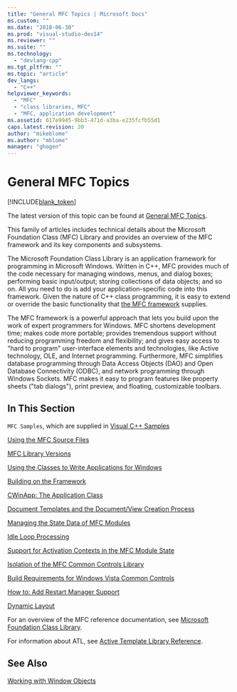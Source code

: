 ```yaml
---
title: "General MFC Topics | Microsoft Docs"
ms.custom: ""
ms.date: "2018-06-30"
ms.prod: "visual-studio-dev14"
ms.reviewer: ""
ms.suite: ""
ms.technology: 
  - "devlang-cpp"
ms.tgt_pltfrm: ""
ms.topic: "article"
dev_langs: 
  - "C++"
helpviewer_keywords: 
  - "MFC"
  - "class libraries, MFC"
  - "MFC, application development"
ms.assetid: 617e9945-9bb3-471d-a3ba-e235fcfb55d1
caps.latest.revision: 20
author: "mikeblome"
ms.author: "mblome"
manager: "ghogen"
---
```

# General MFC Topics
[!INCLUDE[blank_token](../includes/blank-token.md)]

The latest version of this topic can be found at [General MFC Topics](https://docs.microsoft.com/cpp/mfc/general-mfc-topics).  
  
  
This family of articles includes technical details about the Microsoft Foundation Class (MFC) Library and provides an overview of the MFC framework and its key components and subsystems.  
  
 The Microsoft Foundation Class Library is an application framework for programming in Microsoft Windows. Written in C++, MFC provides much of the code necessary for managing windows, menus, and dialog boxes; performing basic input/output; storing collections of data objects; and so on. All you need to do is add your application-specific code into this framework. Given the nature of C++ class programming, it is easy to extend or override the basic functionality that [the MFC framework](../mfc/framework-mfc.md) supplies.  
  
 The MFC framework is a powerful approach that lets you build upon the work of expert programmers for Windows. MFC shortens development time; makes code more portable; provides tremendous support without reducing programming freedom and flexibility; and gives easy access to "hard to program" user-interface elements and technologies, like Active technology, OLE, and Internet programming. Furthermore, MFC simplifies database programming through Data Access Objects (DAO) and Open Database Connectivity (ODBC), and network programming through Windows Sockets. MFC makes it easy to program features like property sheets ("tab dialogs"), print preview, and floating, customizable toolbars.  
  
## In This Section  
 `MFC Samples`, which are supplied in [Visual C++ Samples](../top/visual-cpp-samples.md)  
  
 [Using the MFC Source Files](../mfc/using-the-mfc-source-files.md)  
  
 [MFC Library Versions](../mfc/mfc-library-versions.md)  
  
 [Using the Classes to Write Applications for Windows](../mfc/using-the-classes-to-write-applications-for-windows.md)  
  
 [Building on the Framework](../mfc/building-on-the-framework.md)  
  
 [CWinApp: The Application Class](../mfc/cwinapp-the-application-class.md)  
  
 [Document Templates and the Document/View Creation Process](../mfc/document-templates-and-the-document-view-creation-process.md)  
  
 [Managing the State Data of MFC Modules](../mfc/managing-the-state-data-of-mfc-modules.md)  
  
 [Idle Loop Processing](../mfc/idle-loop-processing.md)  
  
 [Support for Activation Contexts in the MFC Module State](../mfc/support-for-activation-contexts-in-the-mfc-module-state.md)  
  
 [Isolation of the MFC Common Controls Library](../mfc/isolation-of-the-mfc-common-controls-library.md)  
  
 [Build Requirements for Windows Vista Common Controls](../mfc/build-requirements-for-windows-vista-common-controls.md)  
  
 [How to: Add Restart Manager Support](../mfc/how-to-add-restart-manager-support.md)  
  
 [Dynamic Layout](../mfc/dynamic-layout.md)  
  
 For an overview of the MFC reference documentation, see [Microsoft Foundation Class Library](../mfc/mfc-desktop-applications.md).  
  
 For information about ATL, see [Active Template Library Reference](../atl/atl-class-overview.md).  
  
## See Also  
 [Working with Window Objects](../mfc/working-with-window-objects.md)





